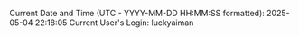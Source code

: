 Current Date and Time (UTC - YYYY-MM-DD HH:MM:SS formatted): 2025-05-04 22:18:05
Current User's Login: luckyaiman
